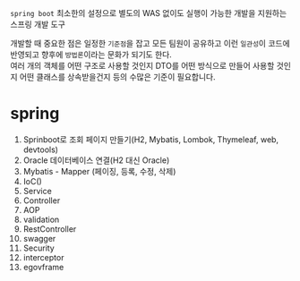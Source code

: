 `spring boot` 최소한의 설정으로 별도의 WAS 없이도 실행이 가능한 개발을 지원하는 스프링 개발 도구

개발할 때 중요한 점은 일정한 `기준점`을 잡고 모든 팀원이 공유하고 이런 `일관성`이 코드에 반영되고 향후에 `방법론`이라는 문화가 되기도 한다.   
여러 개의 객체를 어떤 구조로 사용할 것인지 DTO를 어떤 방식으로 만들어 사용할 것인지 어떤 클래스를 상속받을건지 등의 수많은 기준이 필요합니다.  

# spring

1. Sprinboot로 조회 페이지 만들기(H2, Mybatis, Lombok, Thymeleaf, web, devtools)
2. Oracle 데이터베이스 연결(H2 대신 Oracle)
3. Mybatis - Mapper (페이징, 등록, 수정, 삭제)
4. IoC()
6. Service
7. Controller
8. AOP
9. validation
10. RestController
11. swagger
12. Security
13. interceptor
14. egovframe
